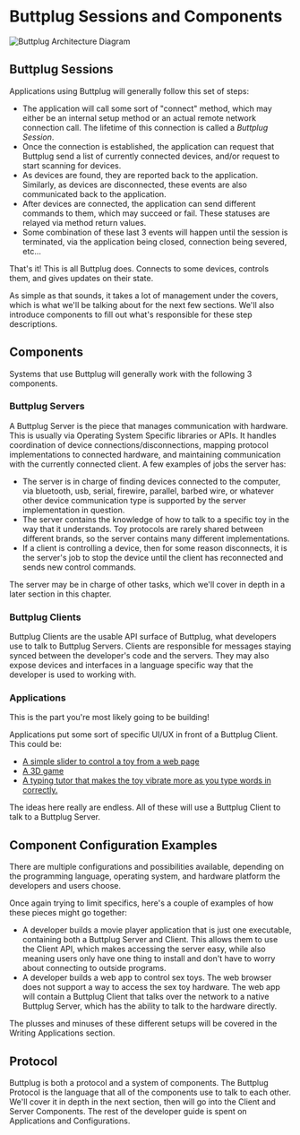 # Buttplug Sessions and Components

![Buttplug Architecture Diagram](/img/architecture/architecture.png)

## Buttplug Sessions

Applications using Buttplug will generally follow this set of steps:

- The application will call some sort of "connect" method, which may either be an internal setup method or an actual remote network connection call. The lifetime of this connection is called a *Buttplug Session*.
- Once the connection is established, the application can request that Buttplug send a list of currently connected devices, and/or request to start scanning for devices.
- As devices are found, they are reported back to the application. Similarly, as devices are disconnected, these events are also communicated back to the application.
- After devices are connected, the application can send different commands to them, which may succeed or fail. These statuses are relayed via method return values.
- Some combination of these last 3 events will happen until the session is terminated, via the application being closed, connection being severed, etc...

That's it! This is all Buttplug does. Connects to some devices, controls them, and gives updates on their state.

As simple as that sounds, it takes a lot of management under the covers, which is what we'll be talking about for the next few sections. We'll also introduce components to fill out what's responsible for these step descriptions.

## Components

Systems that use Buttplug will generally work with the following 3 components.

### Buttplug Servers

A Buttplug Server is the piece that manages communication with hardware. This is usually via Operating System Specific libraries or APIs. It handles coordination of device connections/disconnections, mapping protocol implementations to connected hardware, and maintaining communication with the currently connected client. A few examples of jobs the server has:

- The server is in charge of finding devices connected to the computer, via bluetooth, usb, serial, firewire, parallel, barbed wire, or whatever other device communication type is supported by the server implementation in question.
- The server contains the knowledge of how to talk to a specific toy in the way that it understands. Toy protocols are rarely shared between different brands, so the server contains many different implementations.
- If a client is controlling a device, then for some reason disconnects, it is the server's job to stop the device until the client has reconnected and sends new control commands.

The server may be in charge of other tasks, which we'll cover in depth in a later section in this chapter. 

### Buttplug Clients

Buttplug Clients are the usable API surface of Buttplug, what developers use to talk to Buttplug Servers. Clients are responsible for messages staying synced between the developer's code and the servers. They may also expose devices and interfaces in a language specific way that the developer is used to working with.

### Applications

This is the part you're most likely going to be building!

Applications put some sort of specific UI/UX in front of a Buttplug Client. This could be:

-   [A simple slider to control a toy from a web page](https://playground.buttplug.world)
-   [A 3D game](https://www.youtube.com/watch?v=rAYdo1vDNak)
-   [A typing tutor that makes the toy vibrate more as you type words in correctly.](https://curiousjp.itch.io/caveman-bios-teaches-erotic-typing)

The ideas here really are endless. All of these will use a Buttplug Client to talk to a Buttplug Server.

## Component Configuration Examples

There are multiple configurations and possibilities available, depending on the programming language, operating system, and hardware platform the developers and users choose.

Once again trying to limit specifics, here's a couple of examples of how these pieces might go together:

-   A developer builds a movie player application that is just one executable, containing both a Buttplug Server and Client. This allows them to use the Client API, which makes accessing the server easy, while also meaning users only have one thing to install and don't have to worry about connecting to outside programs.
-   A developer builds a web app to control sex toys. The web browser does not support a way to access the sex toy hardware. The web app will contain a Buttplug Client that talks over the network to a native Buttplug Server, which has the ability to talk to the hardware directly.

The plusses and minuses of these different setups will be covered in the Writing Applications section.

## Protocol

Buttplug is both a protocol and a system of components. The Buttplug Protocol is the language that all of the components use to talk to each other. We'll cover it in depth in the next section, then will go into the Client and Server Components. The rest of the developer guide is spent on Applications and Configurations.